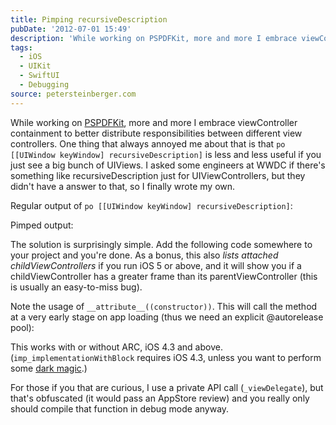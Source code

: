 ```yaml
---
title: Pimping recursiveDescription
pubDate: '2012-07-01 15:49'
description: 'While working on PSPDFKit, more and more I embrace viewController containment to better distribute responsibilities between different view controllers. One thing that always annoyed me about that is that  is less a...'
tags:
  - iOS
  - UIKit
  - SwiftUI
  - Debugging
source: petersteinberger.com
---
```


While working on [PSPDFKit](http://pspdfkit.com), more and more I embrace viewController containment to better distribute responsibilities between different view controllers.
One thing that always annoyed me about that is that ```po [[UIWindow keyWindow] recursiveDescription]``` is less and less useful if you just see a big bunch of UIViews.
I asked some engineers at WWDC if there's something like recursiveDescription just for UIViewControllers, but they didn't have a answer to that, so I finally wrote my own.

Regular output of ```po [[UIWindow keyWindow] recursiveDescription]```:
<script src="https://gist.github.com/3028506.js"> </script>

Pimped output:
<script src="https://gist.github.com/3028503.js"> </script>

The solution is surprisingly simple. Add the following code somewhere to your project and you're done.
As a bonus, this also *lists attached childViewControllers* if you run iOS 5 or above, and it will show you if a childViewController has a greater frame than its parentViewController (this is usually an easy-to-miss bug).

Note the usage of ```__attribute__((constructor))```. This will call the method at a very early stage on app loading (thus we need an explicit @autorelease pool):

<script src="https://gist.github.com/3028524.js"> </script>

This works with or without ARC, iOS 4.3 and above. (```imp_implementationWithBlock``` requires iOS 4.3, unless you want to perform some [dark magic](https://github.com/landonf/plblockimp).)

For those if you that are curious, I use a private API call (```_viewDelegate```), but that's obfuscated (it would pass an AppStore review) and you really only should compile that function in debug mode anyway.
